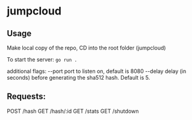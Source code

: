 # jumpcloud

## Usage
Make local copy of the repo, CD into the root folder (jumpcloud)

To start the server:
```go run .```

additional flags: 
  --port <number> port to listen on, default is 8080
  --delay <number> delay (in seconds) before generating the sha512 hash. Default is 5.

## Requests:
  POST /hash
  GET /hash/:id
  GET /stats
  GET /shutdown
